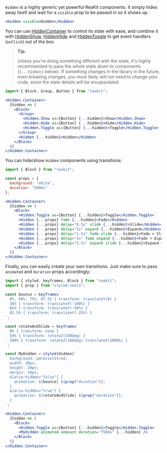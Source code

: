 `Hidden` is a highly generic yet powerful ReaKit components. It simply hides away itself and wait for a `visible` prop to be passed in so it shows up.

```jsx
<Hidden visible>Hidden</Hidden>
```

You can use [HiddenContainer](HiddenContainer.md) to control its state with ease, and combine it with [HiddenShow](HiddenShow.md), [HiddenHide](HiddenHide.md) and [HiddenToggle](HiddenToggle.md) to get event handlers (`onClick`) out of the box.

> **Tip:**

> Unless you're doing something different with the state, it's highly recommended to pass the whole state down to components (`{...hidden}` below). If something changes in the library in the future, even breaking changes, you most likely will not need to change your code, since the state details will be encapsulated.

```jsx
import { Block, Group, Button } from "reakit";

<Hidden.Container>
  {hidden => (
    <Block>
      <Group>
        <Hidden.Show as={Button} {...hidden}>Show</Hidden.Show>
        <Hidden.Hide as={Button} {...hidden}>Hide</Hidden.Hide>
        <Hidden.Toggle as={Button} {...hidden}>Toggle</Hidden.Toggle>
      </Group>
      <Hidden {...hidden}>Hidden</Hidden>
    </Block>
  )}
</Hidden.Container>
```

You can hide/show `Hidden` components using transitions:

```jsx
import { Block } from "reakit";

const props = {
  background: "white",
  duration: "500ms"
};

<Hidden.Container>
  {hidden => (
    <Block>
      <Hidden.Toggle as={Button} {...hidden}>Toggle</Hidden.Toggle>
      <Hidden {...props} fade {...hidden}>Fade</Hidden>
      <Hidden {...props} delay="0.5s" slide {...hidden}>Slide</Hidden>
      <Hidden {...props} delay="1s" expand {...hidden}>Expand</Hidden>
      <Hidden {...props} delay="1.5s" fade slide {...hidden}>Fade + Slide</Hidden>
      <Hidden {...props} delay="2s" fade expand {...hidden}>Fade + Expand</Hidden>
      <Hidden {...props} delay="2.5s" expand slide {...hidden}>Expand + Slide</Hidden>
    </Block>
  )}
</Hidden.Container>
```

Finally, you can easily create your own transitions. Just make sure to pass `animated` and `duration` props accordingly:

```jsx
import { styled, keyframes, Block } from "reakit";
import { prop } from "styled-tools";

const bounce = keyframes`
  0%, 50%, 75%, 87.5% { transform: translateY(0) }
  30% { transform: translateY(-100%) }
  65% { transform: translateY(-50%) }
  82.5% { transform: translateY(-25%) }
`;

const rotateAndSlide = keyframes`
  0% { transform: none }
  50% { transform: rotateZ(180deg) }
  100% { transform: rotateZ(180deg) translateX(1000%) }
`;

const MyHidden = styled(Hidden)`
  background: palevioletred;
  width: 20px;
  height: 20px;
  margin: 10px;
  &[aria-hidden="false"] {
    animation: ${bounce} ${prop("duration")};
  }
  &[aria-hidden="true"] {
    animation: ${rotateAndSlide} ${prop("duration")};
  }
`;

<Hidden.Container>
  {hidden => (
    <Block>
      <Hidden.Toggle as={Button} {...hidden}>Toggle</Hidden.Toggle>
      <MyHidden animated unmount duration="750ms" {...hidden} />
    </Block>
  )}
</Hidden.Container>
```